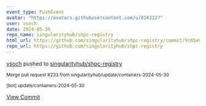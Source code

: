 ```yaml
---
event_type: PushEvent
avatar: "https://avatars.githubusercontent.com/u/814322?"
user: vsoch
date: 2024-05-30
repo_name: singularityhub/shpc-registry
html_url: https://github.com/singularityhub/shpc-registry/commit/9c85e60f39740b4d59e6fdd104fd2202b598daa2
repo_url: https://github.com/singularityhub/shpc-registry
---
```


<a href='https://github.com/vsoch' target='_blank'>vsoch</a> pushed to <a href='https://github.com/singularityhub/shpc-registry' target='_blank'>singularityhub/shpc-registry</a>

<small>Merge pull request #233 from singularityhub/update/containers-2024-05-30

[bot] update/containers-2024-05-30</small>

<a href='https://github.com/singularityhub/shpc-registry/commit/9c85e60f39740b4d59e6fdd104fd2202b598daa2' target='_blank'>View Commit</a>